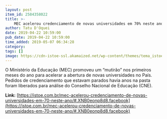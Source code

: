 ```yaml
---
layout: post
item_id: 2584358022
title: >-
    MEC acelerou credenciamento de novas universidades em 70% neste ano
author: Tatu D'Oquei
date: 2019-04-22 10:59:00
pub_date: 2019-04-22 10:59:00
time_added: 2019-05-07 06:34:28
category: 
tags: []
image: https://cdn-istoe-ssl.akamaized.net/wp-content/themes/tema_istoe/assets/images/share/istoe_facebook.png
---
```


O Ministério da Educação (MEC) promoveu um “mutirão” nos primeiros meses do ano para acelerar a abertura de novas universidades no País. Pedidos de credenciamento que estavam parados havia anos na pasta foram liberados para análise do Conselho Nacional de Educação (CNE).

**Link:** [https://istoe.com.br/mec-acelerou-credenciamento-de-novas-universidades-em-70-neste-ano/#.XNB0eonp8d8.facebook](https://istoe.com.br/mec-acelerou-credenciamento-de-novas-universidades-em-70-neste-ano/#.XNB0eonp8d8.facebook)


